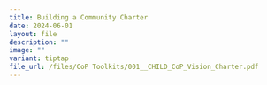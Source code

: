 ```yaml
---
title: Building a Community Charter
date: 2024-06-01
layout: file
description: ""
image: ""
variant: tiptap
file_url: /files/CoP Toolkits/001__CHILD_CoP_Vision_Charter.pdf
---
```

